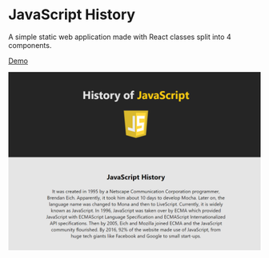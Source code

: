 # JavaScript History

A simple static web application made with React classes split into 4 components.

[Demo](https://www.veprekj.cz/js-history)

![](../images/JS_History.png)
